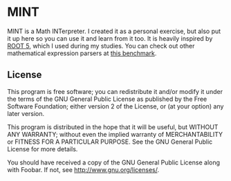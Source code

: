 # MINT
MINT is a Math INTerpreter.  I created it as a personal exercise, but also put it up here so you can use it and learn from it too.  It is heavily inspired by [ROOT 5](root.cern.ch/), which I used during my studies.  You can check out other mathematical expression parsers at [this benchmark](code.google.com/p/math-parser-benchmark-project/).

## License

This program is free software; you can redistribute it and/or modify
it under the terms of the GNU General Public License as published by
the Free Software Foundation; either version 2 of the License, or
(at your option) any later version.

This program is distributed in the hope that it will be useful,
but WITHOUT ANY WARRANTY; without even the implied warranty of
MERCHANTABILITY or FITNESS FOR A PARTICULAR PURPOSE.  See the
GNU General Public License for more details.

You should have received a copy of the GNU General Public License
along with Foobar.  If not, see <http://www.gnu.org/licenses/>.
